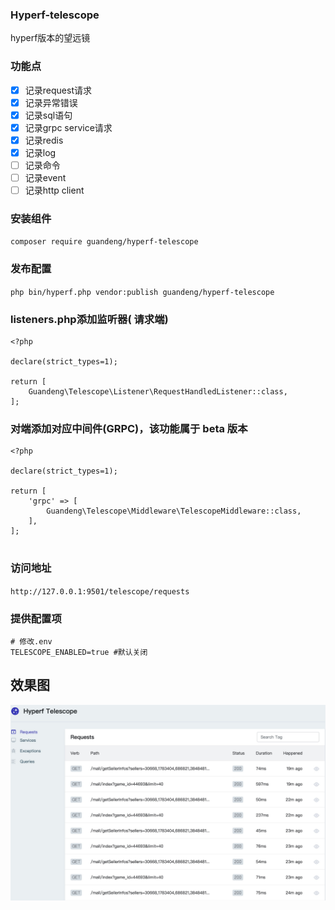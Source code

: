 ### Hyperf-telescope
hyperf版本的望远镜

### 功能点
- [x] 记录request请求
- [x] 记录异常错误
- [x] 记录sql语句
- [x] 记录grpc service请求
- [x] 记录redis
- [x] 记录log
- [ ] 记录命令
- [ ] 记录event
- [ ] 记录http client

### 安装组件
`composer require guandeng/hyperf-telescope`

### 发布配置
`php bin/hyperf.php vendor:publish guandeng/hyperf-telescope`

### listeners.php添加监听器( 请求端)
```
<?php

declare(strict_types=1);

return [
    Guandeng\Telescope\Listener\RequestHandledListener::class,
];

```
###  对端添加对应中间件(GRPC)，该功能属于 beta 版本
```
<?php

declare(strict_types=1);

return [
    'grpc' => [
        Guandeng\Telescope\Middleware\TelescopeMiddleware::class,
    ],
];


```

### 访问地址
`http://127.0.0.1:9501/telescope/requests`

### 提供配置项
```
# 修改.env
TELESCOPE_ENABLED=true #默认关闭
```

## 效果图
<img src="./preview.jpg">
